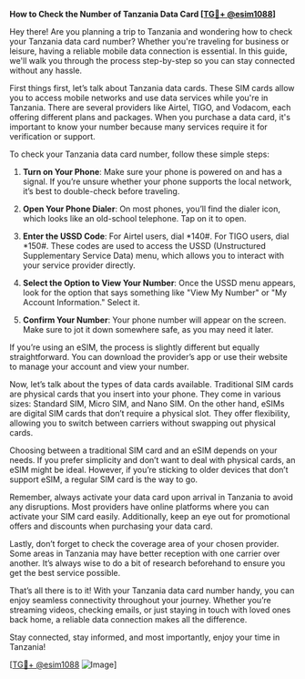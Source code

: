 **How to Check the Number of Tanzania Data Card [[TG💪+ @esim1088](https://t.me/s/esim1088)]**

Hey there! Are you planning a trip to Tanzania and wondering how to check your Tanzania data card number? Whether you're traveling for business or leisure, having a reliable mobile data connection is essential. In this guide, we'll walk you through the process step-by-step so you can stay connected without any hassle.

First things first, let’s talk about Tanzania data cards. These SIM cards allow you to access mobile networks and use data services while you're in Tanzania. There are several providers like Airtel, TIGO, and Vodacom, each offering different plans and packages. When you purchase a data card, it's important to know your number because many services require it for verification or support.

To check your Tanzania data card number, follow these simple steps:

1. **Turn on Your Phone**: Make sure your phone is powered on and has a signal. If you’re unsure whether your phone supports the local network, it’s best to double-check before traveling.

2. **Open Your Phone Dialer**: On most phones, you’ll find the dialer icon, which looks like an old-school telephone. Tap on it to open.

3. **Enter the USSD Code**: For Airtel users, dial *140#. For TIGO users, dial *150#. These codes are used to access the USSD (Unstructured Supplementary Service Data) menu, which allows you to interact with your service provider directly.

4. **Select the Option to View Your Number**: Once the USSD menu appears, look for the option that says something like "View My Number" or "My Account Information." Select it.

5. **Confirm Your Number**: Your phone number will appear on the screen. Make sure to jot it down somewhere safe, as you may need it later.

If you’re using an eSIM, the process is slightly different but equally straightforward. You can download the provider’s app or use their website to manage your account and view your number.

Now, let’s talk about the types of data cards available. Traditional SIM cards are physical cards that you insert into your phone. They come in various sizes: Standard SIM, Micro SIM, and Nano SIM. On the other hand, eSIMs are digital SIM cards that don’t require a physical slot. They offer flexibility, allowing you to switch between carriers without swapping out physical cards.

Choosing between a traditional SIM card and an eSIM depends on your needs. If you prefer simplicity and don’t want to deal with physical cards, an eSIM might be ideal. However, if you’re sticking to older devices that don’t support eSIM, a regular SIM card is the way to go.

Remember, always activate your data card upon arrival in Tanzania to avoid any disruptions. Most providers have online platforms where you can activate your SIM card easily. Additionally, keep an eye out for promotional offers and discounts when purchasing your data card.

Lastly, don’t forget to check the coverage area of your chosen provider. Some areas in Tanzania may have better reception with one carrier over another. It’s always wise to do a bit of research beforehand to ensure you get the best service possible.

That’s all there is to it! With your Tanzania data card number handy, you can enjoy seamless connectivity throughout your journey. Whether you’re streaming videos, checking emails, or just staying in touch with loved ones back home, a reliable data connection makes all the difference.

Stay connected, stay informed, and most importantly, enjoy your time in Tanzania!

[[TG💪+ @esim1088](https://t.me/s/esim1088) ![Image](https://i.postimg.cc/Y0z9fWf4/image.png)]